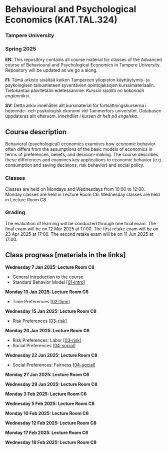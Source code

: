# Behavioural and Psychological Economics (KAT.TAL.324)
### Tampere University
### Spring 2025

**EN:** This repository contains all course material for classes of the Advanced course of Behavioural and Psychological Economics in Tampere University. Repository will be updated as we go a along. 

**FI:** Tämä arkisto sisältää kaiken Tampereen yliopiston käyttäytymis- ja psykologisen taloustieteen syventävien opintojaksojen kurssimateriaalin. Tietokantaa päivitetään edetessämme. *Kurssin sisältö on kokonaan englanniksi.*

**SV:** Detta arkiv innehåller allt kursmaterial för fortsättningskurserna i beteende- och psykologisk ekonomi vid Tammerfors universitet. Databasen uppdateras allt eftersom. *Innehållet i kursen är helt på engelska.*

## Course description

Behavioral (psychological) economics examines how economic behavior often differs from the assumptions of the basic models of economics in terms of preferences, beliefs, and decision-making. The course describes these differences and examines key applications to economic behavior (e.g. consumption and saving decisions, risk behavior) and social policy.

### Classes
Classes are held on Mondays and Wednesdays from 10:00 to 12:00.
Monday classes are held in Lecture Room C6.
Wednesday classes are held in Lecture Room C8.

### Grading
The evaluation of learning will be conducted through one final exam.
The final exam will be on 12 Mar 2025 at 17:00. 
The first retake exam will be on 23 Apr 2025 at 17:00.
The second retake exam will be on 11 Jun 2025 at 17:00.

## Class progress [materials in the links]

**Wednesday 7 Jan 2025: Lecture Room C8**

- General introduction to the course 
- Standard Behavior Model [[01-intro](https://github.com/martinbrun/TUNI-behavioral2025/raw/master/01-intro.pdf)]

**Monday 13 Jan 2025: Lecture Room C6**

- Time Preferences [[02-time](https://github.com/martinbrun/TUNI-behavioral2025/raw/master/02-time.pdf)]

**Wednesday 15 Jan 2025: Lecture Room C8**

- Risk Preferences [[03-risk](https://github.com/martinbrun/TUNI-behavioral2025/raw/master/03-risk.pdf)]

**Monday 20 Jan 2025: Lecture Room C6**

- Risk Preferences: Labor [[03-risk](https://github.com/martinbrun/TUNI-behavioral2025/raw/master/03-risk.pdf)]
- Social Preferences [[04-social](https://github.com/martinbrun/TUNI-behavioral2025/raw/master/04-social.pdf)]

**Wednesday 22 Jan 2025: Lecture Room C8**

- Social Preferences: Fairness [[04-social](https://github.com/martinbrun/TUNI-behavioral2025/raw/master/04-social.pdf)]

**Monday 27 Jan 2025: Lecture Room C6**

**Wednesday 29 Jan 2025: Lecture Room C8**

**Monday 3 Feb 2025: Lecture Room C6**

**Wednesday 5 Feb 2025: Lecture Room C8**

**Monday 10 Feb 2025: Lecture Room C6**

**Wednesday 12 Feb 2025: Lecture Room C8**

**Monday 17 Feb 2025: Lecture Room C6**

**Wednesday 19 Feb 2025: Lecture Room C8**

